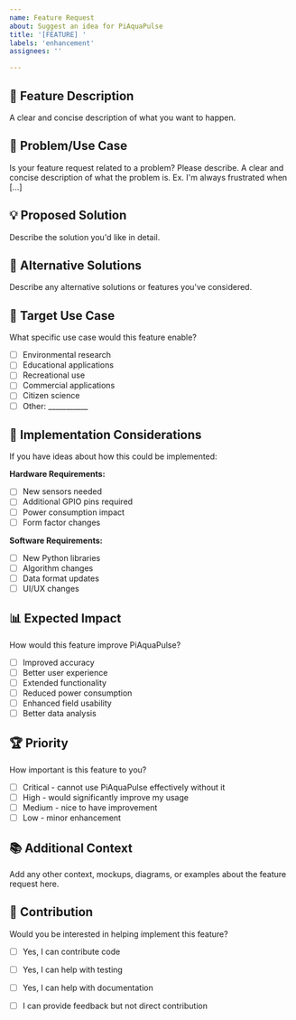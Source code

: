 ```yaml
---
name: Feature Request
about: Suggest an idea for PiAquaPulse
title: '[FEATURE] '
labels: 'enhancement'
assignees: ''

---
```


## 🚀 Feature Description
A clear and concise description of what you want to happen.

## 🤔 Problem/Use Case
Is your feature request related to a problem? Please describe.
A clear and concise description of what the problem is. Ex. I'm always frustrated when [...]

## 💡 Proposed Solution
Describe the solution you'd like in detail.

## 🔄 Alternative Solutions
Describe any alternative solutions or features you've considered.

## 🎯 Target Use Case
What specific use case would this feature enable?
- [ ] Environmental research
- [ ] Educational applications
- [ ] Recreational use
- [ ] Commercial applications
- [ ] Citizen science
- [ ] Other: ___________

## 🔧 Implementation Considerations
If you have ideas about how this could be implemented:

**Hardware Requirements:**
- [ ] New sensors needed
- [ ] Additional GPIO pins required
- [ ] Power consumption impact
- [ ] Form factor changes

**Software Requirements:**
- [ ] New Python libraries
- [ ] Algorithm changes
- [ ] Data format updates
- [ ] UI/UX changes

## 📊 Expected Impact
How would this feature improve PiAquaPulse?
- [ ] Improved accuracy
- [ ] Better user experience
- [ ] Extended functionality
- [ ] Reduced power consumption
- [ ] Enhanced field usability
- [ ] Better data analysis

## 🏆 Priority
How important is this feature to you?
- [ ] Critical - cannot use PiAquaPulse effectively without it
- [ ] High - would significantly improve my usage
- [ ] Medium - nice to have improvement
- [ ] Low - minor enhancement

## 📚 Additional Context
Add any other context, mockups, diagrams, or examples about the feature request here.

## 🤝 Contribution
Would you be interested in helping implement this feature?
- [ ] Yes, I can contribute code
- [ ] Yes, I can help with testing
- [ ] Yes, I can help with documentation
- [ ] I can provide feedback but not direct contribution

